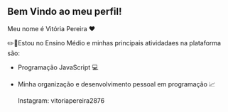 ## Bem Vindo ao meu perfil!

Meu nome é Vitória Pereira ❤️

✏️📖Estou no Ensino Médio e minhas principais atividadaes na plataforma são:

- Programação JavaScript 💻
- Minha organização e desenvolvimento pessoal em programação 📈

  Instagram: vitoriapereira2876
